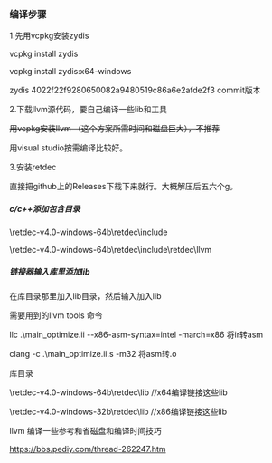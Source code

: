 ### 编译步骤  

1.先用vcpkg安装zydis  

vcpkg install zydis  

vcpkg install zydis:x64-windows  

zydis 4022f22f9280650082a9480519c86a6e2afde2f3 commit版本  

2.下载llvm源代码，要自己编译一些lib和工具

~~用vcpkg安装llvm （这个方案所需时间和磁盘巨大），不推荐~~  

用visual studio按需编译比较好。

3.安装retdec  

直接把github上的Releases下载下来就行。大概解压后五六个g。   

##### c/c++添加包含目录

\retdec-v4.0-windows-64b\retdec\include  

\retdec-v4.0-windows-64b\retdec\include\retdec\llvm

##### 链接器输入库里添加lib

在库目录那里加入lib目录，然后输入加入lib









需要用到的llvm tools 命令



llc .\main_optimize.ii --x86-asm-syntax=intel -march=x86		将ir转asm

clang -c .\main_optimize.ii.s -m32												 将asm转.o











库目录  

\retdec-v4.0-windows-64b\retdec\lib  			//x64编译链接这些lib

\retdec-v4.0-windows-32b\retdec\lib			  //x86编译链接这些lib



















llvm 编译一些参考和省磁盘和编译时间技巧

https://bbs.pediy.com/thread-262247.htm



